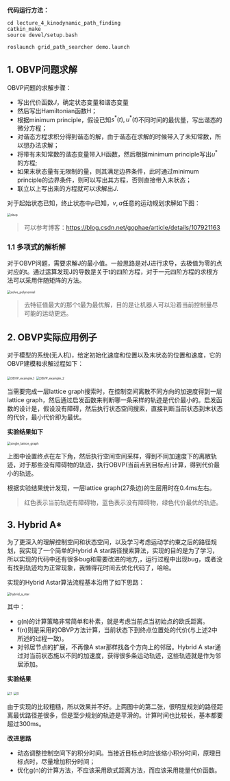**代码运行方法：**

```shell
cd lecture_4_kinodynamic_path_finding
catkin_make
source devel/setup.bash

roslaunch grid_path_searcher demo.launch
```

## 1. OBVP问题求解

OBVP问题的求解步骤：

- 写出代价函数$J$，确定状态变量和谐态变量
- 然后写出Hamiltonian函数H；
- 根据minimum principle，假设已知$s^*(t), u^*(t)$不同时间的最优量，写出谐态的微分方程；
- 对谐态方程求积分得到谐态的解，由于谐态在求解的时候带入了未知常数，所以想办法求解；
- 将带有未知常数的谐态变量带入H函数，然后根据minimum principle写出$u^*$的方程;
- 如果末状态量有无限制的量，则其满足边界条件，此时通过minimum principle的边界条件，则可以写出其方程，否则直接带入末状态；
- 联立以上写出来的方程就可以求解出$J$.

对于起始状态已知，终止状态中$p$已知，$v,a$任意的运动规划求解如下图：

<img src="doc/obvp.jpg" alt="obvp" style="zoom: 50%;" />

> 可以参考博客：https://blog.csdn.net/gophae/article/details/107921163

### 1.1 多项式的解析解

对于OBVP问题，需要求解J的最小值。一般思路是对J进行求导，去极值为零的点对应的t。通过运算发现J的导数是关于t的四阶方程，对于一元四阶方程的求根方法可以采用伴随矩阵的方法。

<img src="doc/solve_polynomial.png" alt="solve_polynomial" style="zoom:50%;" />

>  去特征值最大的那个t最为最优解，目的是让机器人可以沿着当前控制量尽可能的运动更远。

## 2. OBVP实际应用例子

对于模型的系统(无人机)，给定初始化速度和位置以及末状态的位置和速度，它的OBVP建模和求解过程如下：

<img src="doc/OBVP_example_1.png" alt="OBVP_example_1" style="zoom:50%;" />

<img src="doc/OBVP_example_2.png" alt="OBVP_example_2" style="zoom:50%;" />

当需要完成一层lattice graph搜索时，在控制空间离散不同方向的加速度得到一层lattice graph，然后通过启发函数来判断哪一条采样的轨迹是代价最小的。启发函数的设计是，假设没有障碍，然后执行状态空间搜索，直接判断当前状态到末状态的代价，最小代价即为最优。

**实验结果如下**

<img src="doc/single_lattice_graph.png" alt="single_lattice_graph" style="zoom:50%;" />

上图中设置终点在左下角，然后执行空间空间采样，得到不同加速度下的离散轨迹，对于那些没有障碍物的轨迹，执行OBVP(当前点到目标点)计算，得到代价最小的轨迹。

根据实验结果统计发现，一层lattice graph(27条边)的生层用时在0.4ms左右。

> 红色表示当前轨迹有障碍物，蓝色表示没有障碍物，绿色代价最优的轨迹。

## 3. Hybrid A*

为了更深入的理解控制空间和状态空间，以及学习考虑运动学约束之后的路径规划，我实现了一个简单的Hybrid A star路径搜索算法，实现的目的是为了学习，所以实现的代码中还有很多bug和需要改进的地方,，运行过程中出现bug，或者没有找到轨迹均为正常现象，我懒得花时间去优化代码了，哈哈。

实现的Hybrid Astar算法流程基本沿用了如下思路：

<img src="doc/hybrid_a_star.png" alt="hybrid_a_star" style="zoom: 50%;" />

其中：

- g(n)的计算策略非常简单和朴素，就是考虑当前点当初始点的欧氏距离。
- f(n)则是采用的OBVP方法计算，当前状态下到终点位置处的代价(与上述2中所述的过程一致)。
- 对邻居节点的扩展，不再像A star那样找各个方向上的邻居。Hybrid A star通过对当前状态施以不同的加速度，获得很多条运动轨迹，这些轨迹就是作为邻居添加。

**实验结果**

<img src="doc/1.png" alt="1" style="zoom:50%;" />

<img src="doc/0.png" alt="0" style="zoom:50%;" />

由于实现的比较粗糙，所以效果并不好。上两图中的第二张，很明显规划的路径距离最优路径差很多，但是至少规划的轨迹是平滑的。计算时间也比较长，基本都要超过300ms。

**改进思路**

- 动态调整控制空间下的积分时间。当接近目标点时应该缩小积分时间，原理目标点时，尽量增加积分时间；
- 优化g(n)的计算方法，不应该采用欧式距离方法，而应该采用能量代价函数。


